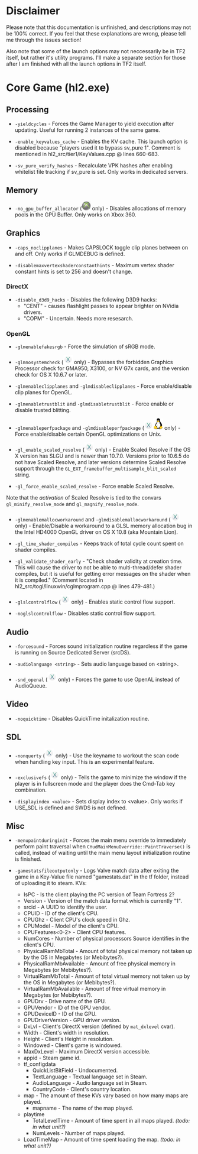 # Disclaimer

Please note that this documentation is unfinished, and descriptions may not be 100% correct. If you feel that these explanations are wrong, please tell me through the issues section!

Also note that some of the launch options may not neccessarily be in TF2 itself, but rather it's utility programs. I'll make a separate section for those after I am finished with all the launch options in TF2 itself.

# Core Game (hl2.exe)

## Processing

* `-yieldcycles` - Forces the Game Manager to yield execution after updating. Useful for running 2 instances of the same game.

* `-enable_keyvalues_cache` - Enables the KV cache. This launch option is disabled because "players used it to bypass sv_pure 1". Comment is mentioned in hl2_src/tier1/KeyValues.cpp @ lines 660-683.

* `-sv_pure_verify_hashes` - Recalculate VPK hashes after enabling whitelist file tracking if sv_pure is set. Only works in dedicated servers.

## Memory

* `-no_gpu_buffer_allocator` (![Xbox 360](assets/360logo.png) only) - Disables allocations of memory pools in the GPU Buffer. Only works on Xbox 360.

## Graphics

* `-caps_noclipplanes` - Makes CAPSLOCK toggle clip planes between on and off. Only works if GLMDEBUG is defined.

* `-disablemaxvertexshaderconstanthints` - Maximum vertex shader constant hints is set to 256 and doesn't change.

### DirectX

* `-disable_d3d9_hacks` - Disables the following D3D9 hacks: 
	* "CENT" - causes flashlight passes to appear brighter on NVidia drivers.
	* "COPM" - Uncertain. Needs more resesarch.

### OpenGL

* `-glmenablefakesrgb` - Force the simulation of sRGB mode.

* `-glmnosystemcheck` (![OS X](assets/osxlogo.png) only) - Bypasses the forbidden Graphics Processor check for GMA950, X3100, or NV G7x cards, and the version check for OS X 10.6.7 or later.

* `-glmenableclipplanes` and `-glmdisableclipplanes` - Force enable/disable clip planes for OpenGL.

* `-glmenabletrustblit` and `-glmdisabletrustblit` - Force enable or disable trusted blitting.

* `-glmenableperfpackage` and `-glmdisableperfpackage` (![OS X](assets/osxlogo.png)![and Linux](assets/linuxlogo.png) only) - Force enable/disable certain OpenGL optimizations on Unix.

* `-gl_enable_scaled_resolve` (![OS X](assets/osxlogo.png) only) - Enable Scaled Resolve if the OS X version has SLGU and is newer than 10.7.0. Versions prior to 10.6.5 do not have Scaled Resolve, and later versions determine Scaled Resolve support through the `GL_EXT_framebuffer_multisample_blit_scaled` string.

* `-gl_force_enable_scaled_resolve` - Force enable Scaled Resolve.

Note that the *activation* of Scaled Resolve is tied to the convars `gl_minify_resolve_mode` and `gl_magnify_resolve_mode`.

* `-glmenablemallocworkaround` and `-glmdisablemallocworkaround` (![OS X](assets/osxlogo.png) only) - Enable/Disable a workaround to a GLSL memory allocation bug in the Intel HD4000 OpenGL driver on OS X 10.8 (aka Mountain Lion).

* `-gl_time_shader_compiles` - Keeps track of total cycle count spent on shader compiles.

* `-gl_validate_shader_early` - "Check shader validity at creation time.  This will cause the driver to not be able to multi-thread/defer shader compiles, but it is useful for getting error messages on the shader when it is compiled." (Comment located in hl2_src/togl/linuxwin/cglmprogram.cpp @ lines 479-481.)

* `-glslcontrolflow` (![OS X](assets/osxlogo.png) only) - Enables static control flow support.

* `-noglslcontrolflow` - Disables static control flow support.

## Audio

* `-forcesound` - Forces sound initialization routine regardless if the game is running on Source Dedicated Server (srcDS).

* `-audiolanguage <string>` - Sets audio language based on \<string\>.

* `-snd_openal` (![OS X](assets/osxlogo.png) only) - Forces the game to use OpenAL instead of AudioQueue.

## Video

* `-noquicktime` - Disables QuickTime initalization routine.

## SDL

* `-nonquerty` (![OS X](assets/osxlogo.png) only) - Use the keyname to workout the scan code when handling key input. This is an experimental feature.

* `-exclusivefs` (![OS X](assets/osxlogo.png) only) - Tells the game to minimize the window if the player is in fullscreen mode and the player does the Cmd-Tab key combination.

* `-displayindex <value>` - Sets display index to \<value\>. Only works if USE_SDL is defined and SWDS is not defined.

## Misc
* `-menupaintduringinit` - Forces the main menu override to immediately perform paint traversal when `CHudMainMenuOverride::PaintTraverse()` is called, instead of waiting until the main menu layout initialization routine is finished.

* `-gamestatsfileoutputonly` - Logs Valve match data after exiting the game in a Key-Value file named "gamestats.dat" in the tf folder, instead of uploading it to steam.
KVs:
	* IsPC - Is the client playing the PC version of Team Fortress 2?
	* Version - Version of the match data format which is currently "1".
	* srcid - A UUID to identify the user.
	* CPUID - ID of the client's CPU.
	* CPUGhz - Client CPU's clock speed in Ghz.
	* CPUModel - Model of the client's CPU.
	* CPUFeatures\<0-2\> - Client CPU features.
	* NumCores - Number of physical processors Source identifies in the client's CPU.
	* PhysicalRamMbTotal - Amount of total physical memory not taken up by the OS in Megabytes (or Mebibytes?).
	* PhysicalRamMbAvailable - Amount of free physical memory in Megabytes (or Mebibytes?).
	* VirtualRamMbTotal - Amount of total virtual memory not taken up by the OS in Megabytes (or Mebibytes?).
	* VirtualRamMbAvailable - Amount of free virtual memory in Megabytes (or Mebibytes?).
	* GPUDrv - Drive name of the GPU.
	* GPUVendor - ID of the GPU vendor.
	* GPUDeviceID - ID of the GPU.
	* GPUDriverVersion - GPU driver version.
	* DxLvl - Client's DirectX version (defined by `mat_dxlevel` cvar).
	* Width - Client's width in resolution.
	* Height - Client's Height in resolution.
	* Windowed - Client's game is windowed.
	* MaxDxLevel - Maximum DirectX version accessible.
	* appid - Steam game id.
	* tf_configdata
		* QuickListBitField - Undocumented.
		* TextLanguage - Textual language set in Steam.
		* AudioLanguage - Audio language set in Steam.
		* CountryCode - Client's country location.
	* map - The amount of these KVs vary based on how many maps are played.
		* mapname - The name of the map played.
	* playtime
		* TotalLevelTime - Amount of time spent in all maps played. *(todo: in what unit?)*
		* NumLevels - Number of maps played.
	* LoadTimeMap - Amount of time spent loading the map. *(todo: in what unit?)*